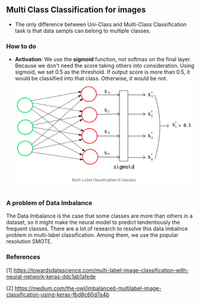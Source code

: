 ## Multi Class Classification for images

- The only difference between Uni-Class and Multi-Class Classification task is that data sampls can belong to multiple classes. </p>

### How to do
- **Activation**: We use the **sigmoid** function, not softmax on the final layer. Because we don't need the score taking others into consideration. Using sigmoid, we set 0.5 as the threshold. If output score is more than 0.5, it would be classified into that class. Otherwise, it would be not.
![](images/1.png)
  <br>
  <br>
### A problem of Data Imbalance 

The Data Imbalance is the case that some classes are more than others in a dataset, so it might make the neural model to predict tendentiously the frequent classes. There are a lot of research to resolve this data imbalnce problem in multi-label classification. Among them, we use the popular resolution SMOTE.



### References 
[1] https://towardsdatascience.com/multi-label-image-classification-with-neural-network-keras-ddc1ab1afede  

[2] https://medium.com/the-owl/imbalanced-multilabel-image-classification-using-keras-fbd8c60d7a4b